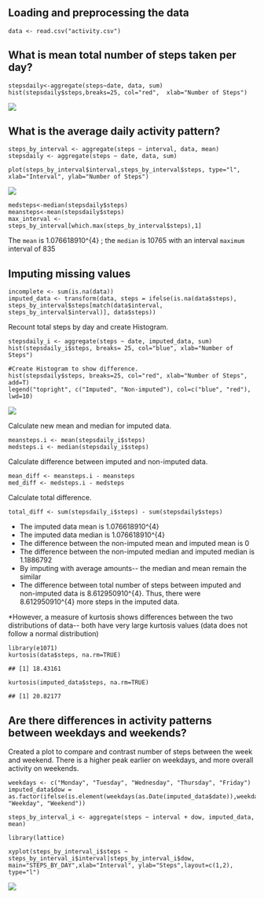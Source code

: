 Loading and preprocessing the data
----------------------------------

    data <- read.csv("activity.csv")

What is mean total number of steps taken per day?
-------------------------------------------------

    stepsdaily<-aggregate(steps~date, data, sum)
    hist(stepsdaily$steps,breaks=25, col="red",  xlab="Number of Steps")

![](PA1_template_files/figure-markdown_strict/unnamed-chunk-2-1.png)

What is the average daily activity pattern?
-------------------------------------------

    steps_by_interval <- aggregate(steps ~ interval, data, mean)
    stepsdaily <- aggregate(steps ~ date, data, sum)

    plot(steps_by_interval$interval,steps_by_interval$steps, type="l", xlab="Interval", ylab="Number of Steps")

![](PA1_template_files/figure-markdown_strict/unnamed-chunk-3-1.png)

    medsteps<-median(stepsdaily$steps)
    meansteps<-mean(stepsdaily$steps)
    max_interval <- steps_by_interval[which.max(steps_by_interval$steps),1]

The `mean` is 1.076618910^{4} ; the `median` is 10765 with an interval
`maximum` interval of 835

Imputing missing values
-----------------------

    incomplete <- sum(is.na(data))
    imputed_data <- transform(data, steps = ifelse(is.na(data$steps), steps_by_interval$steps[match(data$interval, steps_by_interval$interval)], data$steps))

Recount total steps by day and create Histogram.

    stepsdaily_i <- aggregate(steps ~ date, imputed_data, sum)
    hist(stepsdaily_i$steps, breaks= 25, col="blue", xlab="Number of Steps")

    #Create Histogram to show difference. 
    hist(stepsdaily$steps, breaks=25, col="red", xlab="Number of Steps", add=T)
    legend("topright", c("Imputed", "Non-imputed"), col=c("blue", "red"), lwd=10)

![](PA1_template_files/figure-markdown_strict/unnamed-chunk-6-1.png)

Calculate new mean and median for imputed data.

    meansteps.i <- mean(stepsdaily_i$steps)
    medsteps.i <- median(stepsdaily_i$steps)

Calculate difference between imputed and non-imputed data.

    mean_diff <- meansteps.i - meansteps
    med_diff <- medsteps.i - medsteps

Calculate total difference.

    total_diff <- sum(stepsdaily_i$steps) - sum(stepsdaily$steps)

-   The imputed data mean is 1.076618910^{4}
-   The imputed data median is 1.076618910^{4}
-   The difference between the non-imputed mean and imputed mean is 0
-   The difference between the non-imputed median and imputed median is
    1.1886792
-   By imputing with average amounts-- the median and mean remain the
    similar  
-   The difference between total number of steps between imputed and
    non-imputed data is 8.612950910^{4}. Thus, there were
    8.612950910^{4} more steps in the imputed data.

\*However, a measure of kurtosis shows differences between the two
distributions of data-- both have very large kurtosis values (data does
not follow a normal distribution)

    library(e1071)
    kurtosis(data$steps, na.rm=TRUE)

    ## [1] 18.43161

    kurtosis(imputed_data$steps, na.rm=TRUE)

    ## [1] 20.82177

Are there differences in activity patterns between weekdays and weekends?
-------------------------------------------------------------------------

Created a plot to compare and contrast number of steps between the week
and weekend. There is a higher peak earlier on weekdays, and more
overall activity on weekends.

    weekdays <- c("Monday", "Tuesday", "Wednesday", "Thursday", "Friday")
    imputed_data$dow = as.factor(ifelse(is.element(weekdays(as.Date(imputed_data$date)),weekdays), "Weekday", "Weekend"))

    steps_by_interval_i <- aggregate(steps ~ interval + dow, imputed_data, mean)

    library(lattice)

    xyplot(steps_by_interval_i$steps ~ steps_by_interval_i$interval|steps_by_interval_i$dow, main="STEPS_BY_DAY",xlab="Interval", ylab="Steps",layout=c(1,2), type="l")

![](PA1_template_files/figure-markdown_strict/unnamed-chunk-11-1.png)
